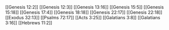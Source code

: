 [[Genesis 12:2]]
[[Genesis 12:3]]
[[Genesis 13:16]]
[[Genesis 15:5]]
[[Genesis 15:18]]
[[Genesis 17:4]]
[[Genesis 18:18]]
[[Genesis 22:17]]
[[Genesis 22:18]]
[[Exodus 32:13]]
[[Psalms 72:17]]
[[Acts 3:25]]
[[Galatians 3:8]]
[[Galatians 3:16]]
[[Hebrews 11:2]]
